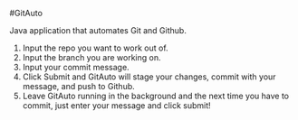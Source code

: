 #GitAuto

Java application that automates Git and Github. 

1. Input the repo you want to work out of.
2. Input the branch you are working on.
3. Input your commit message.
4. Click Submit and GitAuto will stage your changes, commit with your message, and push to Github.
5. Leave GitAuto running in the background and the next time you have to commit, just enter your message and click submit!



